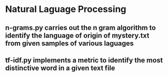 # Natural Laguage Processing

## n-grams.py carries out the n gram algorithm to identify the language of origin of mystery.txt from given samples of various laguages

## tf-idf.py implements a metric to identify the most distinctive word in a given text file

